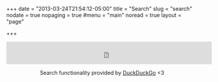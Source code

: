 +++
date = "2013-03-24T21:54:12-05:00"
title = "Search"
slug = "search"
nodate = true
nopaging = true
#menu = "main"
noread = true
layout = "page"

+++
<div align="center">
<iframe src="https://duckduckgo.com/search.html?width=408&duck=yes&site=fak3r.com&focus=yes" style="overflow:hidden;margin:0;padding:0;width:541px;height:60px;" frameborder="0"></iframe>
<p>Search functionality provided by <a href="https://duckduckgo.com">DuckDuckGo</a> <3</p>
</div>
